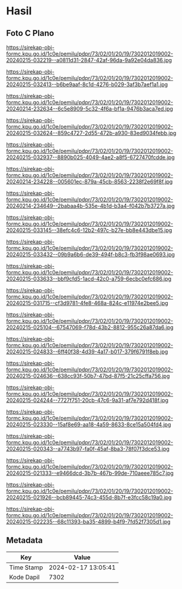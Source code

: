 # Hasil

## Foto C Plano

https://sirekap-obj-formc.kpu.go.id/1c0e/pemilu/pdpr/73/02/01/20/19/7302012019002-20240215-032219--a0811d31-2847-42af-96da-9a92e04da836.jpg

https://sirekap-obj-formc.kpu.go.id/1c0e/pemilu/pdpr/73/02/01/20/19/7302012019002-20240215-032413--b6be9aaf-8c1d-4276-b029-3af3b7aef1a1.jpg

https://sirekap-obj-formc.kpu.go.id/1c0e/pemilu/pdpr/73/02/01/20/19/7302012019002-20240214-232634--6c5e8909-5c32-4f6a-bf1a-9476b3aca7ed.jpg

https://sirekap-obj-formc.kpu.go.id/1c0e/pemilu/pdpr/73/02/01/20/19/7302012019002-20240215-032624--859c4727-2d55-472b-a930-83ed9034febb.jpg

https://sirekap-obj-formc.kpu.go.id/1c0e/pemilu/pdpr/73/02/01/20/19/7302012019002-20240215-032937--8890b025-4049-4ae2-a8f5-6727470fcdde.jpg

https://sirekap-obj-formc.kpu.go.id/1c0e/pemilu/pdpr/73/02/01/20/19/7302012019002-20240214-234228--005601ec-879a-45cb-8563-2238f2e69f8f.jpg

https://sirekap-obj-formc.kpu.go.id/1c0e/pemilu/pdpr/73/02/01/20/19/7302012019002-20240214-234649--2babaa4b-535e-4b1d-b3a4-f042b7b3727a.jpg

https://sirekap-obj-formc.kpu.go.id/1c0e/pemilu/pdpr/73/02/01/20/19/7302012019002-20240215-033145--38efc4c6-12b2-497c-b27e-bb8e443dbe15.jpg

https://sirekap-obj-formc.kpu.go.id/1c0e/pemilu/pdpr/73/02/01/20/19/7302012019002-20240215-033432--09b9a6b6-de39-494f-b8c3-fb3f98ae0693.jpg

https://sirekap-obj-formc.kpu.go.id/1c0e/pemilu/pdpr/73/02/01/20/19/7302012019002-20240215-033633--bbf9cfd5-1acd-42c0-a759-6ecbc0efc686.jpg

https://sirekap-obj-formc.kpu.go.id/1c0e/pemilu/pdpr/73/02/01/20/19/7302012019002-20240215-031715--cf3d9781-4fe8-468a-824c-e11974e2bee5.jpg

https://sirekap-obj-formc.kpu.go.id/1c0e/pemilu/pdpr/73/02/01/20/19/7302012019002-20240215-025104--67547069-f78d-43b2-8812-955c26a87da6.jpg

https://sirekap-obj-formc.kpu.go.id/1c0e/pemilu/pdpr/73/02/01/20/19/7302012019002-20240215-024833--6ff40f38-4d39-4a17-b017-379f6791f8eb.jpg

https://sirekap-obj-formc.kpu.go.id/1c0e/pemilu/pdpr/73/02/01/20/19/7302012019002-20240215-024636--638cc93f-50b7-47bd-87f5-21c25cffa756.jpg

https://sirekap-obj-formc.kpu.go.id/1c0e/pemilu/pdpr/73/02/01/20/19/7302012019002-20240215-024244--7727f751-20cb-47c6-9a31-af7e792d418f.jpg

https://sirekap-obj-formc.kpu.go.id/1c0e/pemilu/pdpr/73/02/01/20/19/7302012019002-20240215-023330--15af8e69-aa18-4a59-8633-8ce15a504fd4.jpg

https://sirekap-obj-formc.kpu.go.id/1c0e/pemilu/pdpr/73/02/01/20/19/7302012019002-20240215-020343--a7743b97-fa0f-45af-8ba3-78f07f3dce53.jpg

https://sirekap-obj-formc.kpu.go.id/1c0e/pemilu/pdpr/73/02/01/20/19/7302012019002-20240215-021333--e9466dcd-3b7b-467b-99de-710aeee785c7.jpg

https://sirekap-obj-formc.kpu.go.id/1c0e/pemilu/pdpr/73/02/01/20/19/7302012019002-20240215-021926--bcb89445-74c3-455d-8b7f-e3fcc58c19a0.jpg

https://sirekap-obj-formc.kpu.go.id/1c0e/pemilu/pdpr/73/02/01/20/19/7302012019002-20240215-022235--68c11393-ba35-4899-b4f9-7fd52f7305d1.jpg


## Metadata

| Key        | Value               |
| ---------- | ------------------- |
| Time Stamp | 2024-02-17 13:05:41 |
| Kode Dapil | 7302                |



